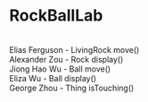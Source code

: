 # RockBallLab
<br>
Elias Ferguson - LivingRock move()
<br>
Alexander Zou - Rock display()
<br>
Jiong Hao Wu - Ball move()
<br>
Eliza Wu - Ball display()
<br>
George Zhou - Thing isTouching()
